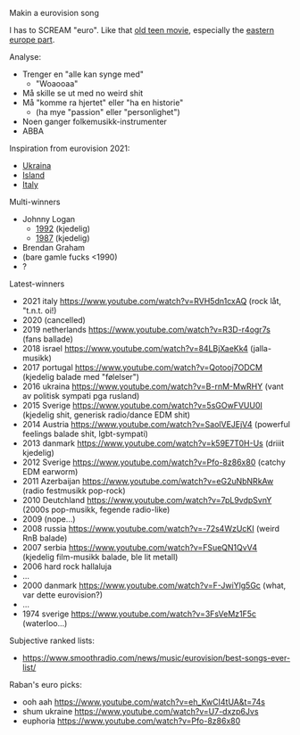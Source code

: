 Makin a eurovision song

I has to SCREAM "euro". Like that [old teen movie](https://www.youtube.com/watch?v=yZSoJtFxP4A), especially the [eastern europe part](https://www.youtube.com/watch?v=1mYqY5YELd0).

Analyse:
* Trenger en "alle kan synge med"
    * "Woaooaa"
* Må skille se ut med no weird shit
* Må "komme ra hjertet" eller "ha en historie"
    * (ha mye "passion" eller "personlighet")
* Noen ganger folkemusikk-instrumenter
* ABBA

Inspiration from eurovision 2021:
* [Ukraina](https://www.youtube.com/watch?v=U7-dxzp6Jvs)
* [Island](https://www.youtube.com/watch?v=jaTRNImqnHM)
* [Italy](https://www.youtube.com/watch?v=RVH5dn1cxAQ)

Multi-winners
* Johnny Logan
    * [1992](https://www.youtube.com/watch?v=wAoXb8vxIDo) (kjedelig)
    * [1987](https://www.youtube.com/watch?v=xfL_JIHzIdg) (kjedelig)
* Brendan Graham
* (bare gamle fucks <1990)
* ?

Latest-winners
* 2021 italy https://www.youtube.com/watch?v=RVH5dn1cxAQ (rock låt, "t.n.t. oi!)
* 2020 (cancelled)
* 2019 netherlands https://www.youtube.com/watch?v=R3D-r4ogr7s (fans ballade)
* 2018 israel https://www.youtube.com/watch?v=84LBjXaeKk4 (jalla-musikk)
* 2017 portugal https://www.youtube.com/watch?v=Qotooj7ODCM (kjedelig balade med "følelser")
* 2016 ukraina https://www.youtube.com/watch?v=B-rnM-MwRHY (vant av politisk sympati pga rusland)
* 2015 Sverige https://www.youtube.com/watch?v=5sGOwFVUU0I (kjedelig shit, generisk radio/dance EDM shit)
* 2014 Austria https://www.youtube.com/watch?v=SaolVEJEjV4 (powerful feelings balade shit, lgbt-sympati)
* 2013 danmark https://www.youtube.com/watch?v=k59E7T0H-Us (driiit kjedelig)
* 2012 Sverige https://www.youtube.com/watch?v=Pfo-8z86x80 (catchy EDM earworm)
* 2011 Azerbaijan https://www.youtube.com/watch?v=eG2uNbNRkAw (radio festmusikk pop-rock)
* 2010 Deutchland https://www.youtube.com/watch?v=7pL9vdpSvnY (2000s pop-musikk, fegende radio-like)
* 2009 (nope...)
* 2008 russia https://www.youtube.com/watch?v=-72s4WzUcKI (weird RnB balade)
* 2007 serbia https://www.youtube.com/watch?v=FSueQN1QvV4 (kjedelig film-musikk balade, ble lit metall)
* 2006 hard rock hallaluja
* ...
* 2000 danmark https://www.youtube.com/watch?v=F-JwiYlg5Gc (what, var dette eurovision?)
* ...
* 1974 sverige https://www.youtube.com/watch?v=3FsVeMz1F5c (waterloo...)

Subjective ranked lists:
* https://www.smoothradio.com/news/music/eurovision/best-songs-ever-list/

Raban's euro picks:
* ooh aah https://www.youtube.com/watch?v=eh_KwCI4tUA&t=74s
* shum ukraine https://www.youtube.com/watch?v=U7-dxzp6Jvs
* euphoria https://www.youtube.com/watch?v=Pfo-8z86x80
